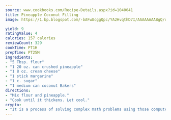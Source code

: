 ```yaml
---
source: www.cookbooks.com/Recipe-Details.aspx?id=1040041
title: Pineapple Coconut Filling
image: https://1.bp.blogspot.com/-bAFwUcggQpc/YA2HvqthD7I/AAAAAAAABgQ/dGGityjUeSk5WIgvhJroHVt7XYoXF2qygCLcBGAsYHQ/s320/10.png

yield: 9
ratingValue: 4
calories: 157 calories
reviewCount: 329
cookTime: PT1H
prepTime: PT25M
ingredients:
- "5 Tbsp. flour"
- "1 20 oz. can crushed pineapple"
- "1 8 oz. cream cheese"
- "1 stick margarine"
- "1 c. sugar"
- "1 medium can coconut Bakers"
directions:
- "Mix flour and pineapple."
- "Cook until it thickens. Let cool."
crypto:
- "It is a process of solving complex math problems using those computers which run bitcoin software."
---
```

